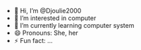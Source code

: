 - 👋 Hi, I’m @Djoulie2000
- 👀 I’m interested in computer
- 🌱 I’m currently learning computer system
- 😄 Pronouns: She, her
- ⚡ Fun fact: ...

<!---
Djoulie2000/Djoulie2000 is a ✨ special ✨ repository because its `README.md` (this file) appears on your GitHub profile.
You can click the Preview link to take a look at your changes.
--->
